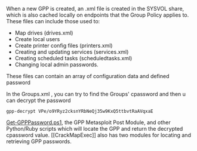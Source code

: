 
When a new GPP is created, an .xml file is created in the SYSVOL share, which is also cached locally on endpoints that the Group Policy applies to. These files can include those used to:

- Map drives (drives.xml)
- Create local users
- Create printer config files (printers.xml)
- Creating and updating services (services.xml)
- Creating scheduled tasks (scheduledtasks.xml)
- Changing local admin passwords.

These files can contain an array of configuration data and defined password

In the Groups.xml , you can try to find the Groups' cpassword
and then u can decrypt the password
```shell-session
gpp-decrypt VPe/o9YRyz2cksnYRbNeQj35w9KxQ5ttbvtRaAVqxaE
```
[Get-GPPPassword.ps1](https://github.com/PowerShellMafia/PowerSploit/blob/master/Exfiltration/Get-GPPPassword.ps1), the GPP Metasploit Post Module, and other Python/Ruby scripts which will locate the GPP and return the decrypted cpassword value. [[CrackMapExec]] also has two modules for locating and retrieving GPP passwords.
